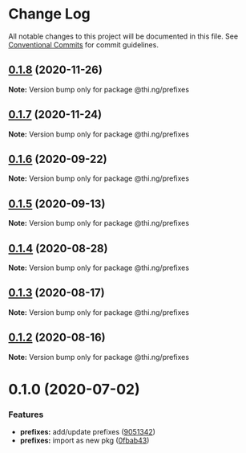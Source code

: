 # Change Log

All notable changes to this project will be documented in this file.
See [Conventional Commits](https://conventionalcommits.org) for commit guidelines.

## [0.1.8](https://github.com/thi-ng/umbrella/compare/@thi.ng/prefixes@0.1.7...@thi.ng/prefixes@0.1.8) (2020-11-26)

**Note:** Version bump only for package @thi.ng/prefixes





## [0.1.7](https://github.com/thi-ng/umbrella/compare/@thi.ng/prefixes@0.1.6...@thi.ng/prefixes@0.1.7) (2020-11-24)

**Note:** Version bump only for package @thi.ng/prefixes





## [0.1.6](https://github.com/thi-ng/umbrella/compare/@thi.ng/prefixes@0.1.5...@thi.ng/prefixes@0.1.6) (2020-09-22)

**Note:** Version bump only for package @thi.ng/prefixes





## [0.1.5](https://github.com/thi-ng/umbrella/compare/@thi.ng/prefixes@0.1.4...@thi.ng/prefixes@0.1.5) (2020-09-13)

**Note:** Version bump only for package @thi.ng/prefixes





## [0.1.4](https://github.com/thi-ng/umbrella/compare/@thi.ng/prefixes@0.1.3...@thi.ng/prefixes@0.1.4) (2020-08-28)

**Note:** Version bump only for package @thi.ng/prefixes





## [0.1.3](https://github.com/thi-ng/umbrella/compare/@thi.ng/prefixes@0.1.2...@thi.ng/prefixes@0.1.3) (2020-08-17)

**Note:** Version bump only for package @thi.ng/prefixes





## [0.1.2](https://github.com/thi-ng/umbrella/compare/@thi.ng/prefixes@0.1.1...@thi.ng/prefixes@0.1.2) (2020-08-16)

**Note:** Version bump only for package @thi.ng/prefixes





# 0.1.0 (2020-07-02)


### Features

* **prefixes:** add/update prefixes ([9051342](https://github.com/thi-ng/umbrella/commit/905134278b6a9d832669f2007b48142718ee964c))
* **prefixes:** import as new pkg ([0fbab43](https://github.com/thi-ng/umbrella/commit/0fbab43c9acbd89f01615672cadd964df7f9a5a3))
